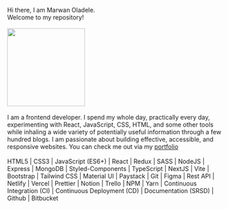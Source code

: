 Hi there, I am Marwan Oladele. <br/>
Welcome to my repository! <br/><br/>
<a href="https://github.com/marwanoladele">
  <img height="180em" src="https://github-readme-stats.vercel.app/api?username=marwanoladele&theme=red&show_icons=true" />
</a>
<br/><br/>
I am a frontend developer. I spend my whole day, practically every day, experimenting with React, JavaScript, CSS, HTML, and some other tools while inhaling a wide variety of potentially useful information through a few hundred blogs. I am passionate about building effective, accessible, and responsive websites. You can check me out via my [portfolio](https://www.marwanoladele.com)
<br/><br/>
HTML5 | CSS3 | JavaScript (ES6+) | React | Redux | SASS | NodeJS | Express | MongoDB | Styled-Components | TypeScript | NextJS | Vite | Bootstrap | Tailwind CSS | Material UI | Paystack | Git | Figma | Rest API | Netlify | Vercel | Prettier | Notion | Trello | NPM | Yarn | Continuous Integration (CI) | Continuous Deployment (CD) | Documentation (SRSD) | Github | Bitbucket

